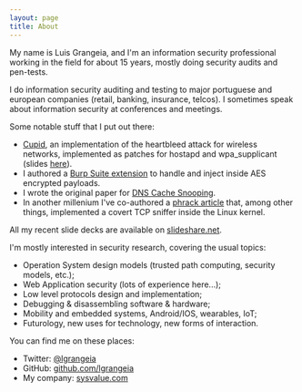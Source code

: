 ```yaml
---
layout: page
title: About
---
```


My name is Luis Grangeia, and I'm an information security professional working in the field for about 15 years, mostly doing security audits and pen-tests.

I do information security auditing and testing to major portuguese and european companies (retail, banking, insurance, telcos). I sometimes speak about information security at conferences and meetings.

Some notable stuff that I put out there:

 - [Cupid](https://github.com/lgrangeia/cupid), an implementation of the heartbleed attack for wireless networks, implemented as patches for hostapd and wpa_supplicant (slides [here](http://www.slideshare.net/lgrangeia/heartbleed-35236317)).
 - I authored a [Burp Suite extension](https://github.com/lgrangeia/aesburp) to handle and inject inside AES encrypted payloads.
 - I wrote the original paper for [DNS Cache Snooping](http://cs.unc.edu/~fabian/course_papers/cache_snooping.pdf).
 - In another millenium I've co-authored a [phrack article](http://phrack.org/issues/55/12.html) that, among other things, implemented a covert TCP sniffer inside the Linux kernel.

All my recent slide decks are available on [slideshare.net](http://www.slideshare.net/lgrangeia).

I'm mostly interested in security research, covering the usual topics:

- Operation System design models (trusted path computing, security models, etc.);
- Web Application security (lots of experience here...);
- Low level protocols design and implementation;
- Debugging & disassembling software & hardware;
- Mobility and embedded systems, Android/IOS, wearables, IoT;
- Futurology, new uses for technology, new forms of interaction.

You can find me on these places:

* Twitter: [@lgrangeia](https://twitter.com/lgrangeia)
* GitHub: [github.com/lgrangeia](https://github.com/lgrangeia)
* My company: [sysvalue.com](http://www.sysvalue.com)
